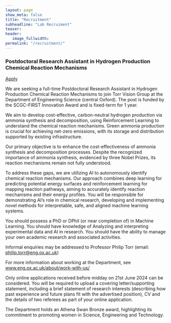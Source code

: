 ```yaml
---
layout: page
show_meta: false
title: "Recruitment"
subheadline: "Lab Recruiment"
teaser: 
header:
   image_fullwidth: 
permalink: "/recruitment/"
---
```


### Postdoctoral Research Assistant in Hydrogen Production Chemical Reaction Mechanisms
[Apply](https://my.corehr.com/pls/uoxrecruit/erq_jobspec_version_4.display_form?p_applicant_no=&p_display_in_irish=N&p_form_profile_detail=&p_process_type=&p_recruitment_id=173074&p_refresh_search=Y&p_internal_external=E&p_company=10&p_display_apply_ind=Y)

We are seeking a full-time Postdoctoral Research Assistant in Hydrogen Production Chemical Reaction Mechanisms to join Torr Vision Group at the Department of Engineering Science (central Oxford).  The post is funded by the SCGC-FIRST Innovation Award and is fixed-term for 1 year.
 
We aim to develop cost-effective, carbon-neutral hydrogen production via ammonia synthesis and decomposition, using Reinforcement Learning to understand the chemical reaction mechanisms. Green ammonia production is crucial for achieving net-zero emissions, with its storage and distribution supported by existing infrastructure.
 
Our primary objective is to enhance the cost-effectiveness of ammonia synthesis and decomposition processes. Despite the recognized importance of ammonia synthesis, evidenced by three Nobel Prizes, its reaction mechanisms remain not fully understood.
 
To address these gaps, we are utilizing AI to autonomously identify chemical reaction mechanisms. Our approach combines deep learning for predicting potential energy surfaces and reinforcement learning for mapping reaction pathways, aiming to accurately identify reaction mechanisms and their energy profiles.
You will be responsible for demonstrating AI’s role in chemical research, developing and implementing novel methods for interpretable, safe, and aligned machine learning systems.
 
You should possess a PhD or DPhil (or near completion of) in Machine Learning. You should have knowledge of Analyzing and interpreting experimental data and AI in research. You should have the ability to manage your own academic research and associated activities.
 
Informal enquiries may be addressed to Professor Philip Torr (email: philip.torr@eng.ox.ac.uk)
 
For more information about working at the Department, see
www.eng.ox.ac.uk/about/work-with-us/
 
 
Only online applications received before midday on 21st June 2024 can be considered. You will be required to upload a covering letter/supporting statement, including a brief statement of research interests (describing how past experience and future plans fit with the advertised position), CV and the details of two referees as part of your online application.
 
The Department holds an Athena Swan Bronze award, highlighting its commitment to promoting women in Science, Engineering and Technology. 

<!-- There are two postdoc openings now in our group.

### Novo Nordisk Postdoctoral Research Fellow
[Apply](https://my.corehr.com/pls/uoxrecruit/erq_jobspec_version_4.display_form?p_company=10&p_internal_external=E&p_display_in_irish=N&p_process_type=&p_applicant_no=&p_form_profile_detail=&p_display_apply_ind=Y&p_refresh_search=Y&p_recruitment_id=171279)

Novo Nordisk is funding a prestigious fellowship programme at the University of Oxford for basic science researchers focused on diabetes and other cardiometabolic diseases. We are looking to recruit five outstanding postdoctoral researchers who can utilise the support offered by this programme to become future leaders in the field, developing scientific excellence and ultimately improving patients’ lives.
 
In Oxford, world-class research is conducted across the spectrum of population, clinical and basic science. Depending on the project selected, you will be based in:
1)     Institute of Developmental and Regenerative Medicine
2)     Department of Physiology, Anatomy and Genetics
3)     Sir William Dunn School of Pathology
4)     Department of Chemistry
5)     Department of Engineering Science
6)     Division of Cardiovascular Medicine, Radcliffe Department of Medicine (RDM)
7)     Nuffield Department of Clinical Neurosciences
8)     Oxford Centre for Diabetes, Endocrinology and Metabolism, RDM
9)     The Kennedy Institute of Rheumatology
 
There is also the opportunity to spend time in the research facilities of Novo Nordisk (both in Oxford and Denmark). This distribution of time will depend on the specific project.
You will be responsible for conducting the research project selected, including the production of novel scientific data and presentation at national and international meetings.
You should have a PhD/DPhil (completed or close to completion) in a biomedical subject, or other relevant subject, together with skills and experience relevant to biomedical research. You will typically have no more than three or four years of postdoctoral experience at the start of the fellowship (Autumn 2024) and have a strong CV, having published in peer reviewed journals and presented at international meetings. As well as an enthusiastic interest in the projects you select, you will have evidence of excellent interpersonal skills and leadership, with the ability to communicate research ideas and results in a clear and logical way.
 
This is a full-time post offered for a fixed-term of three years.
 
Owing to the nature of the research, this job will require additional security pre-employment checks: a satisfactory basic Disclosure and Barring Service check; University security screening (e.g. identity checks).
 
You will be required to upload a supporting statement, CV and names of referees as part of your online application. Your supporting statement should include your ranking of up to three research projects that you are interested in, giving reasons for your particular selections.
 
Further information is detailed in the job description.
 
The closing date for applications is midday on Monday 15 April 2024 and interviews will be held on Monday 10 June 2024.

---

### Postdoctoral Research Assistant in Machine Learning

[Apply](https://my.corehr.com/pls/uoxrecruit/erq_jobspec_version_4.display_form?p_company=10&p_internal_external=E&p_display_in_irish=N&p_process_type=&p_applicant_no=&p_form_profile_detail=&p_display_apply_ind=Y&p_refresh_search=Y&p_recruitment_id=171003)

We are seeking a full-time Postdoctoral Research Assistant in Machine Learning to join Torr Vision Group at the Department of Engineering Science (central Oxford).  The post is funded by Microsoft and is fixed-term for 3 years until April 2027.
 
This is an industry collaboration project aimed at advancing the research into the use, extension and optimization of multi-modal large language models (LLMs) and related architectures for generative tasks, continuous learning, indexing or retrieval, support of retrieval augmented generation over many data points from long term histories, automatic extraction of relevant data from noisy observations.
 
You will be responsible for developing and implementing novel methods for screen and video understanding, user interaction understanding, planning and intent prediction with multimodal LLM and SLMs. Planning for user data collection for video snapshots of diverse set of users performing a range of workflows using Windows system including considerations for privacy, security and data-richness.
 
You should possess a PhD or DPhil (or near completion of) in Computer Vision or Machine Learning. You should have knowledge of approaches for areas related to efficient, reliable, and robust deep neural networks applied to computer vision tasks. You should have the ability to manage your own academic research and associated activities.
 
Informal enquiries may be addressed to Professor Philip Torr (email: philip.torr@eng.ox.ac.uk)
 
For more information about working at the Department, see www.eng.ox.ac.uk/about/work-with-us/
 
Only online applications received before midday on 4th April 2024 can be considered. You will be required to upload a covering letter/supporting statement, including a brief statement of research interests (describing how past experience and future plans fit with the advertised position), CV and the details of two referees as part of your online application.
 
The Department holds an Athena Swan Bronze award, highlighting its commitment to promoting women in Science, Engineering and Technology. -->
